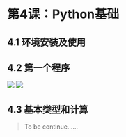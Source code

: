 # 第4课：Python基础

## 4.1 环境安装及使用

## 4.2 第一个程序
![](https://img3.doubanio.com/view/photo/l/public/p2533823201.jpg)
![](https://img3.doubanio.com/view/photo/l/public/p2533823203.jpg)

## 4.3 基本类型和计算

> To be continue……
